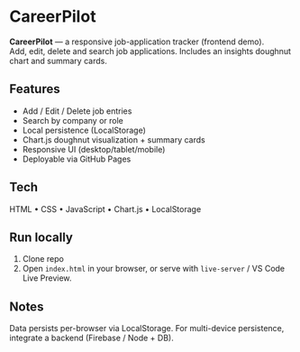 # CareerPilot

**CareerPilot** — a responsive job-application tracker (frontend demo).  
Add, edit, delete and search job applications. Includes an insights doughnut chart and summary cards.

## Features
- Add / Edit / Delete job entries
- Search by company or role
- Local persistence (LocalStorage)
- Chart.js doughnut visualization + summary cards
- Responsive UI (desktop/tablet/mobile)
- Deployable via GitHub Pages

## Tech
HTML • CSS • JavaScript • Chart.js • LocalStorage

## Run locally
1. Clone repo
2. Open `index.html` in your browser, or serve with `live-server` / VS Code Live Preview.

## Notes
Data persists per-browser via LocalStorage. For multi-device persistence, integrate a backend (Firebase / Node + DB).
